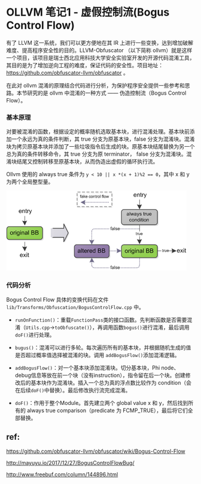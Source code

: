 
# OLLVM 笔记1 - 虚假控制流(Bogus Control Flow)

有了 LLVM 这一系统，我们可以更方便地在其 IR 上进行一些变换，达到增加破解难度、提高程序安全性的目的。LLVM-Obfuscator （以下简称 ollvm）就是这样一个项目，该项目是瑞士西北应用科技大学安全实验室开发的开源代码混淆工具，其目的是为了增加逆向工程的难度，保证代码的安全性。项目地址：https://github.com/obfuscator-llvm/obfuscator 。

在此对 ollvm 混淆的原理结合代码进行分析，为保护程序安全提供一些参考和思路。本节研究的是 ollvm 中混淆的一种方式 —— 伪造控制流（Bogus Control Flow）。

### 基本原理

对要被混淆的函数，根据设定的概率随机选取基本块，进行混淆处理。基本块前添加一个永远为真的条件判断，其 true 分支为原基本块，false 分支为混淆块。混淆块为拷贝原基本块并添加了一些垃圾指令后生成的块。原基本块结尾替换为另一个总为真的条件转移命令，其 true 分支为原 terminator， false 分支为混淆块。混淆块结尾又控制转移至原基本块，从而伪造出虚假的循环执行流。

Ollvm 使用的 always true 条件为 `y < 10 || x *(x + 1)%2 == 0`，其中 x 和 y 为两个全局整型量。

![](bcf.png)

### 代码分析

Bogus Control Flow 具体的变换代码在文件  `lib/Transforms/Obfuscation/BogusControlFlow.cpp` 中。

- `runOnFunction()`：重载`FunctionPass`类的接口函数。先判断函数是否需要混淆（`Utils.cpp`->`toObfuscate()`），再调用函数`bogus()`进行混淆，最后调用`doF()`进行处理。

- `bugus()`：混淆可以进行多轮。每次遍历所有的基本块，并根据随机生成的值是否超过概率值选择被混淆的块。调用 `addBogusFlow()`添加混淆逻辑。

- `addBogusFlow()`：对一个基本块添加混淆块。切分基本块，Phi node、debug信息等放在前一个块（没有instruction），指令留在后一个块。创建修改后的基本块作为混淆块。插入一个总为真的浮点数比较作为 condition（会在后续`doF()`中替换）。最后修改执行流完成混淆。

- `doF()`：作用于整个Module。首先建立两个 global value x 和 y，然后找到所有的 always true comparison（predicate 为 FCMP_TRUE），最后将它们全部替换。

## ref:

https://github.com/obfuscator-llvm/obfuscator/wiki/Bogus-Control-Flow

http://mayuyu.io/2017/12/27/BogusControlFlowBug/

http://www.freebuf.com/column/144896.html

<br/><br/>
